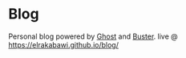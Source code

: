 # Blog
Personal blog powered by [Ghost](http://ghost.org) and [Buster](https://github.com/axitkhurana/buster/).
live @ https://elrakabawi.github.io/blog/
